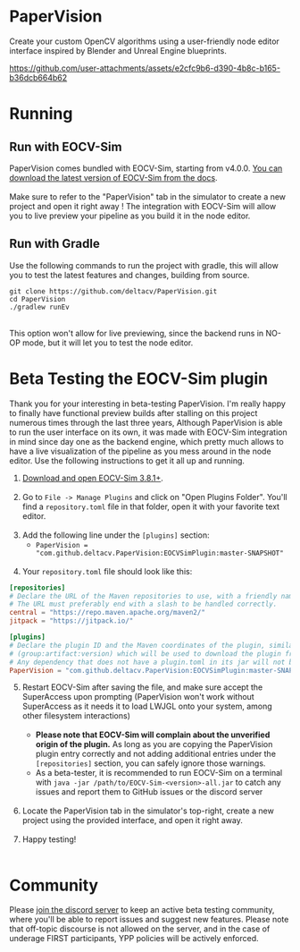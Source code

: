 # PaperVision

Create your custom OpenCV algorithms using a user-friendly node editor interface inspired by Blender and Unreal Engine blueprints.

https://github.com/user-attachments/assets/e2cfc9b6-d390-4b8c-b165-b36dcb664b62

# Running 

## Run with EOCV-Sim

PaperVision comes bundled with EOCV-Sim, starting from v4.0.0. [You can download the latest version of EOCV-Sim from the docs](https://docs.deltacv.org/eocv-sim/downloading-eocv-sim).<br><br>
Make sure to refer to the "PaperVision" tab in the simulator to create a new project and open it right away ! The integration with EOCV-Sim will allow you to live preview your pipeline as you build it in the node editor.

## Run with Gradle

Use the following commands to run the project with gradle, this will allow you to test the latest features and changes, building from source.
<br>

```shell
git clone https://github.com/deltacv/PaperVision.git
cd PaperVision
./gradlew runEv
```

<br>This option won't allow for live previewing, since the backend runs in NO-OP mode, but it will let you to test the node editor.

# Beta Testing the EOCV-Sim plugin

Thank you for your interesting in beta-testing PaperVision. I'm really happy to finally have functional preview builds after stalling on this project numerous times through the last three years,
Although PaperVision is able to run the user interface on its own, it was made with EOCV-Sim integration in mind since day one as the backend engine, which pretty much allows to have a live visualization of the pipeline as you mess around in the node editor. Use the following instructions to get it all up and running.

1. [Download and open EOCV-Sim 3.8.1+](https://docs.deltacv.org/eocv-sim/downloading-eocv-sim).<br><br>
2. Go to `File -> Manage Plugins` and click on "Open Plugins Folder". You'll find a `repository.toml` file in that folder, open it with your favorite text editor.<br><br>
3. Add the following line under the `[plugins]` section:
   - `PaperVision = "com.github.deltacv.PaperVision:EOCVSimPlugin:master-SNAPSHOT"`<br><br>
4. Your `repository.toml` file should look like this:
```toml
[repositories]
# Declare the URL of the Maven repositories to use, with a friendly name.
# The URL must preferably end with a slash to be handled correctly.
central = "https://repo.maven.apache.org/maven2/"
jitpack = "https://jitpack.io/"

[plugins]
# Declare the plugin ID and the Maven coordinates of the plugin, similar to how you do it in Gradle.
# (group:artifact:version) which will be used to download the plugin from one of Maven repositories.
# Any dependency that does not have a plugin.toml in its jar will not be considered after download.
PaperVision = "com.github.deltacv.PaperVision:EOCVSimPlugin:master-SNAPSHOT"
```
5. Restart EOCV-Sim after saving the file, and make sure accept the SuperAccess upon prompting (PaperVision won't work without SuperAccess as it needs it to load LWJGL onto your system, among other filesystem interactions)<br><br>
   - **Please note that EOCV-Sim will complain about the unverified origin of the plugin.** As long as you are copying the PaperVision plugin entry correctly and not adding additional entries under the `[repositories]` section, you can safely ignore those warnings.
   - As a beta-tester, it is recommended to run EOCV-Sim on a terminal with `java -jar /path/to/EOCV-Sim-<version>-all.jar` to catch any issues and report them to GitHub issues or the discord server<br><br>
6. Locate the PaperVision tab in the simulator's top-right, create a new project using the provided interface, and open it right away.<br><br>
7. Happy testing!<br><br>

# Community

Please [join the discord server](https://discord.gg/A3RMYzf6DA) to keep an active beta testing community, where you'll be able to report issues and suggest new features. Please note that off-topic discourse is not allowed on the server, and in the case of underage FIRST participants, YPP policies will be actively enforced.
